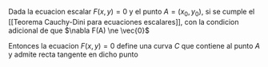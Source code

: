 Dada la ecuacion escalar $F(x, y) = 0$ y el punto $A = (x_0, y_0)$, si se cumple el [[Teorema Cauchy-Dini para ecuaciones escalares]], con la condicion adicional de que $\nabla F(A) \ne \vec{0}$

Entonces la ecuacion $F(x, y) = 0$ define una curva $C$ que contiene al punto $A$ y admite recta tangente en dicho punto